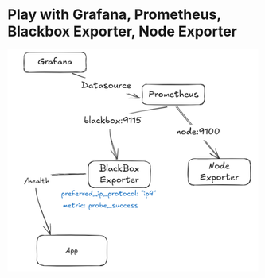 # Play with Grafana, Prometheus, Blackbox Exporter, Node Exporter

![Overview](resources/diagram.png)

